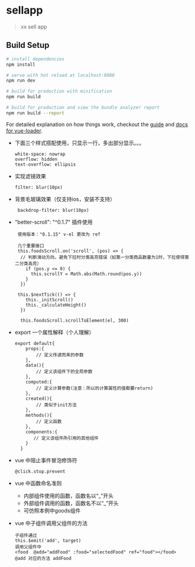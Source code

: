 # sellapp

> xx sell app

## Build Setup

``` bash
# install dependencies
npm install

# serve with hot reload at localhost:8080
npm run dev

# build for production with minification
npm run build

# build for production and view the bundle analyzer report
npm run build --report
```

For detailed explanation on how things work, checkout the [guide](http://vuejs-templates.github.io/webpack/) and [docs for vue-loader](http://vuejs.github.io/vue-loader).

+ 下面三个样式搭配使用，只显示一行，多出部分显示。。。

      white-space: nowrap
      overflow: hidden
      text-overflow: ellipsis
      
+ 实现滤镜效果
    
      filter: blur(10px)

+ 背景毛玻璃效果（仅支持ios，安装不支持）   
       
       backdrop-filter: blur(10px)
       
+ "better-scroll": "^0.1.7" 插件使用
  
       使用版本："0.1.15" v-el 更改为 ref
    
       几个重要接口
       this.foodsScroll.on('scroll', (pos) => {
        // 判断滑动方向，避免下拉时分类高亮错误（如第一分类商品数量为1时，下拉使得第二分类高亮）
          if (pos.y <= 0) {
            this.scrollY = Math.abs(Math.round(pos.y))
          }
        })
      
       this.$nextTick(() => {
          this._initScroll()
          this._calculateHeight()
        })
                        
        this.foodsScroll.scrollToElement(el, 300)
        
+ export 一个属性解释（个人理解）
    
      export default{
          props:{
              // 定义传递而来的参数
          },
          data(){
              // 定义该组件下的全局参数
          },
          computed:{
              // 定义计算参数(注意：所以的计算属性的值都要return)
          },
          created(){
              // 类似于init方法
          },
          methods(){
              // 定义函数
          },
          components:{
             // 定义该组件所引用的其他组件
          }
        }

+ vue 中阻止事件冒泡修饰符
  
      @click.stop.prevent
      
+ vue 中函数命名准则
  + 内部组件使用的函数，函数名以“_”开头
  + 外部组件调用的函数，函数名不以“_”开头
  + 可仿照本例中goods组件
  
+ vue 中子组件调用父组件的方法
    
      子组件通过
      this.$emit('add', target)
      调用父组件中
      <food  @add="addFood" :food="selectedFood" ref="food"></food>
      @add 对应的方法 addFood
       
